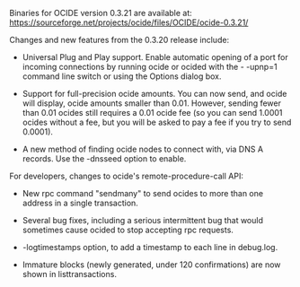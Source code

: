 Binaries for OCIDE version 0.3.21 are available at:
  https://sourceforge.net/projects/ocide/files/OCIDE/ocide-0.3.21/

Changes and new features from the 0.3.20 release include:

* Universal Plug and Play support.  Enable automatic opening of a port for incoming connections by running ocide or ocided with the - -upnp=1 command line switch or using the Options dialog box.

* Support for full-precision ocide amounts.  You can now send, and ocide will display, ocide amounts smaller than 0.01.  However, sending fewer than 0.01 ocides still requires a 0.01 ocide fee (so you can send 1.0001 ocides without a fee, but you will be asked to pay a fee if you try to send 0.0001).

* A new method of finding ocide nodes to connect with, via DNS A records. Use the -dnsseed option to enable.

For developers, changes to ocide's remote-procedure-call API:

* New rpc command "sendmany" to send ocides to more than one address in a single transaction.

* Several bug fixes, including a serious intermittent bug that would sometimes cause ocided to stop accepting rpc requests. 

* -logtimestamps option, to add a timestamp to each line in debug.log.

* Immature blocks (newly generated, under 120 confirmations) are now shown in listtransactions.
